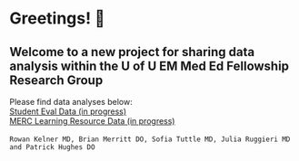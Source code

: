 # Greetings! 👋
## Welcome to a new project for sharing data analysis within the U of U EM Med Ed Fellowship Research Group
Please find data analyses below:
\
[Student Eval Data (in progress)](Student-Eval-Data-Summary.html)
\
[MERC Learning Resource Data (in progress)](learning-resources.html)
\
\
`Rowan Kelner MD, Brian Merritt DO, Sofia Tuttle MD, Julia Ruggieri MD and Patrick Hughes DO`
